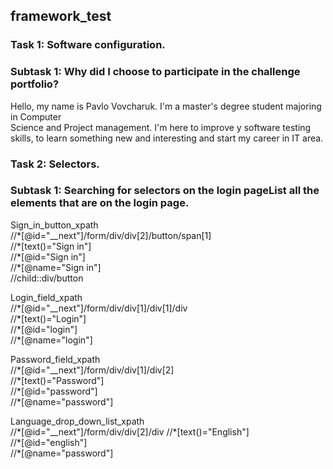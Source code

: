 ## framework_test
### Task 1: Software configuration.
### Subtask 1: Why did I choose to participate in the challenge portfolio?
<p>Hello, my name is Pavlo Vovcharuk. I'm a master's degree student majoring 
in Computer <br>Science and Project management.  I'm here to improve y software testing skills, to learn something 
new and interesting  and start my career in IT area.  </p>

### Task 2: Selectors.
### Subtask 1: Searching for selectors on the login pageList all the elements that are on the login page.

<p>Sign_in_button_xpath<br>
//*[@id="__next"]/form/div/div[2]/button/span[1] <br>
//*[text()="Sign in"] <br>
//*[@id="Sign in"]<br>
//*[@name="Sign in"]<br>
//child::div/button</p>

<p>Login_field_xpath<br>
//*[@id="__next"]/form/div/div[1]/div[1]/div<br>
//*[text()="Login"]<br>
//*[@id="login"]<br>
//*[@name="login"]
</p>

<p>Password_field_xpath<br>
//*[@id="__next"]/form/div/div[1]/div[2]<br>
//*[text()="Password"]<br>
//*[@id="password"]<br>
//*[@name="password"]
</p>

<p>Language_drop_down_list_xpath<br>
//*[@id="__next"]/form/div/div[2]/div
//*[text()="English"]<br>
//*[@id="english"]<br>
//*[@name="password"]
</p>


